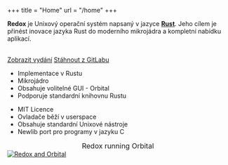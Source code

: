 +++
title = "Home"
url = "/home"
+++
<div class="row install-row">
  <div class="col-md-8">
    <p class="pitch">
      <b>Redox</b> je Unixový operační systém napsaný v jazyce <a style="color: inherit;" href="https://www.rust-lang.org/"><b>Rust</b></a>.
      Jeho cílem je přinést inovace jazyka Rust do moderního mikrojádra a kompletní nabídku aplikací.
    </p>
  </div>
  <div class="col-md-4 install-box">
    <br/>
    <a class="btn btn-primary" href="https://github.com/redox-os/redox/releases">Zobrazit vydání</a>
    <a class="btn btn-default" href="https://gitlab.redox-os.org/redox-os/redox/">Stáhnout z GitLabu</a>
  </div>
</div>
<div class="row features">
  <div class="col-md-6">
    <ul class="laundry-list" style="margin-bottom: 0px;">
      <li>Implementace v Rustu</li>
      <li>Mikrojádro</li>
      <li>Obsahuje volitelné GUI - Orbital</li>
      <li>Podporuje standardní knihovnu Rustu</li>
    </ul>
  </div>
  <div class="col-md-6">
    <ul class="laundry-list">
      <li>MIT Licence</li>
      <li>Ovladače běží v userspace</li>
      <li>Obsahuje standardní Unixové nástroje</li>
      <li>Newlib port pro programy v jazyku C</li>
    </ul>
  </div>
</div>
<div class="row features">
  <div class="col-sm-12">
    <div style="font-size: 16px; text-align: center;">
      Redox running Orbital
    </div>
    <a href="/img/redox-orbital/large.png">
      <picture>
        <source media="(min-width: 1300px)" srcset="/img/redox-orbital/large.webp" type="image/webp">
        <source media="(min-width: 640px)" srcset="/img/redox-orbital/medium.webp" type="image/webp">
        <source media="(min-width: 320px)" srcset="/img/redox-orbital/medium.webp" type="image/webp">
        <source media="(min-width: 1300px)" srcset="/img/redox-orbital/large.png" type="image/png">
        <source media="(min-width: 640px)" srcset="/img/redox-orbital/medium.png" type="image/png">
        <source media="(min-width: 320px)" srcset="/img/redox-orbital/small.png" type="image/png">
        <img src="/img/redox-orbital/medium.png" class="img-responsive" alt="Redox and Orbital">
      </picture>
    </a>
  </div>
</div>
